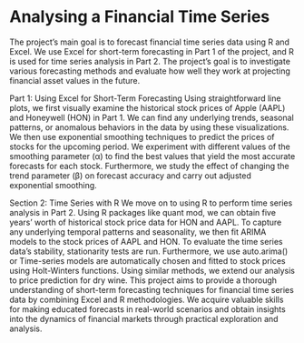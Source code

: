 # Analysing a Financial Time Series
 The project’s main goal is to forecast financial time series data using R and Excel. We use Excel for short-term forecasting in Part 1 of the project, and R is used for time series analysis in Part 2. The project’s goal is to investigate various forecasting methods and evaluate how well they work at projecting financial asset values in the future.
 
Part 1: Using Excel for Short-Term Forecasting
Using straightforward line plots, we first visually examine the historical stock prices of Apple (AAPL) and Honeywell (HON) in Part 1. We can find any underlying trends, seasonal patterns, or anomalous behaviors in the data by using these visualizations. We then use exponential smoothing techniques to predict the prices of stocks for the upcoming period. We experiment with different values of the smoothing parameter (α) to find the best values that yield the most accurate forecasts for each stock. Furthermore, we study the effect of changing the trend parameter (β) on forecast accuracy and carry out adjusted exponential smoothing.

Section 2: Time Series with R
We move on to using R to perform time series analysis in Part 2. Using R packages like quant mod, we can obtain five years’ worth of historical stock price data for HON and AAPL. To capture any underlying temporal patterns and seasonality, we then fit ARIMA models to the stock prices of AAPL and HON. To evaluate the time series data’s stability, stationarity tests are run. Furthermore, we use auto.arima() or Time-series models are automatically chosen and fitted to stock prices using Holt-Winters functions. Using similar methods, we extend our analysis to price prediction for dry wine.
This project aims to provide a thorough understanding of short-term forecasting techniques for financial time series data by combining Excel and R methodologies. We acquire valuable skills for making educated forecasts in real-world scenarios and obtain insights into the dynamics of financial markets through practical exploration and analysis.
